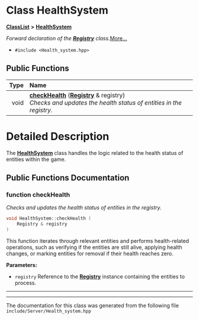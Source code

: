 

# Class HealthSystem



[**ClassList**](annotated.md) **>** [**HealthSystem**](classHealthSystem.md)



_Forward declaration of the_ [_**Registry**_](classRegistry.md) _class._[More...](#detailed-description)

* `#include <Health_system.hpp>`





































## Public Functions

| Type | Name |
| ---: | :--- |
|  void | [**checkHealth**](#function-checkhealth) ([**Registry**](classRegistry.md) & registry) <br>_Checks and updates the health status of entities in the registry._  |




























# Detailed Description


The [**HealthSystem**](classHealthSystem.md) class handles the logic related to the health status of entities within the game. 


    
## Public Functions Documentation




### function checkHealth 

_Checks and updates the health status of entities in the registry._ 
```C++
void HealthSystem::checkHealth (
    Registry & registry
) 
```



This function iterates through relevant entities and performs health-related operations, such as verifying if the entities are still alive, applying health changes, or marking entities for removal if their health reaches zero.




**Parameters:**


* `registry` Reference to the [**Registry**](classRegistry.md) instance containing the entities to process. 




        

<hr>

------------------------------
The documentation for this class was generated from the following file `include/Server/Health_system.hpp`

